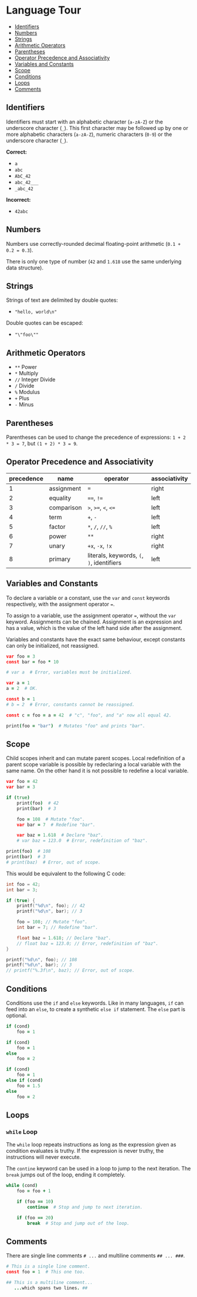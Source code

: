 # Language Tour

- [Identifiers](#identifiers)
- [Numbers](#numbers)
- [Strings](#strings)
- [Arithmetic Operators](#arithmetic-operators)
- [Parentheses](#parentheses)
- [Operator Precedence and Associativity](#operator-precedence-and-associativity)
- [Variables and Constants](#variables-and-constants)
- [Scope](#scope)
- [Conditions](#conditions)
- [Loops](#loops)
- [Comments](#comments)

## Identifiers

Identifiers must start with an alphabetic character (`a-zA-Z`) or the
underscore character (`_`). This first character may be followed up by
one or more alphabetic characters (`a-zA-Z`), numeric characters (`0-9`)
or the underscore character (`_`).

**Correct:**

- `a`
- `abc`
- `AbC_42`
- `abc_42___`
- `_abc_42`

**Incorrect:**

- `42abc`

## Numbers

Numbers use correctly-rounded decimal floating-point arithmetic
(`0.1 + 0.2 = 0.3`).

There is only one type of number (`42` and `1.618` use the same
underlying data structure).

## Strings

Strings of text are delimited by double quotes:

- `"hello, world\n"`

Double quotes can be escaped:

- `"\"foo\""`

## Arithmetic Operators

- `**` Power
- `*` Multiply
- `//` Integer Divide
- `/` Divide
- `%` Modulus
- `+` Plus
- `-` Minus

## Parentheses

Parentheses can be used to change the precedence of expressions:
`1 + 2 * 3 = 7`, but `(1 + 2) * 3 = 9`.

## Operator Precedence and Associativity

| precedence | name       | operator                                  | associativity |
| ---------- | ---------- | ----------------------------------------- | ------------- |
| 1          | assignment | `=`                                       | right         |
| 2          | equality   | `==`, `!=`                                | left          |
| 3          | comparison | `>`, `>=`, `<`, `<=`                      | left          |
| 4          | term       | `+`, `-`                                  | left          |
| 5          | factor     | `*`, `/`, `//`, `%`                       | left          |
| 6          | power      | `**`                                      | right         |
| 7          | unary      | `+x`, `-x`, `!x`                          | right         |
| 8          | primary    | literals, keywords, `(`, `)`, identifiers | left          |

## Variables and Constants

To declare a variable or a constant, use the `var` and `const` keywords
respectively, with the assignment operator `=`.

To assign to a variable, use the assignment operator `=`, without the
`var` keyword. Assignments can be chained. Assignment is an expression
and has a value, which is the value of the left hand side after the
assignment.

Variables and constants have the exact same behaviour, except constants
can only be initialized, not reassigned.

```coffee
var foo = 3
const bar = foo * 10

# var a  # Error, variables must be initialized.

var a = 1
a = 2  # OK.

const b = 1
# b = 2  # Error, constants cannot be reassigned.

const c = foo = a = 42  # "c", "foo", and "a" now all equal 42.

print(foo = "bar")  # Mutates "foo" and prints "bar".
```

## Scope

Child scopes inherit and can mutate parent scopes. Local redefinition
of a parent scope variable is possible by redeclaring a local variable
with the same name. On the other hand it is not possible to redefine a
local variable.

```coffee
var foo = 42
var bar = 3

if (true)
    print(foo)  # 42
    print(bar)  # 3

    foo = 108  # Mutate "foo".
    var bar = 7  # Redefine "bar".

    var baz = 1.618  # Declare "baz".
    # var baz = 123.0  # Error, redefinition of "baz".

print(foo)  # 108
print(bar)  # 3
# print(baz)  # Error, out of scope.
```

This would be equivalent to the following C code:

```c
int foo = 42;
int bar = 3;

if (true) {
    printf("%d\n", foo); // 42
    printf("%d\n", bar); // 3

    foo = 108; // Mutate "foo".
    int bar = 7; // Redefine "bar".

    float baz = 1.618; // Declare "baz".
    // float baz = 123.0; // Error, redefinition of "baz".
}

printf("%d\n", foo); // 108
printf("%d\n", bar); // 3
// printf("%.3f\n", baz); // Error, out of scope.
```

## Conditions

Conditions use the `if` and `else` keywords. Like in many languages,
`if` can feed into an `else`, to create a synthetic `else if` statement.
The `else` part is optional.

```coffee
if (cond)
    foo = 1

if (cond)
    foo = 1
else
    foo = 2

if (cond)
    foo = 1
else if (cond)
    foo = 1.5
else
    foo = 2
```

## Loops

### `while` Loop

The `while` loop repeats instructions as long as the expression given
as condition evaluates is truthy. If the expression is never truthy, the
instructions will never execute.

The `contine` keyword can be used in a loop to jump to the next
iteration. The `break` jumps out of the loop, ending it completely.

```coffee
while (cond)
    foo = foo + 1

    if (foo == 10)
        continue  # Stop and jump to next iteration.

    if (foo == 20)
        break  # Stop and jump out of the loop.
```

## Comments

There are single line comments `# ...` and multiline comments
`## ... ###`.

```coffee
# This is a single line comment.
const foo = 1  # This one too.

## This is a multiline comment...
   ...which spans two lines. ##
```
